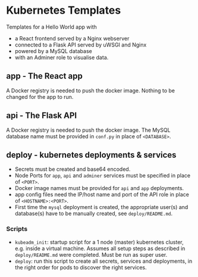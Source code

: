 # Kubernetes Templates

Templates for a Hello World app with
* a React frontend served by a Nginx webserver
* connected to a Flask API served by uWSGI and Nginx
* powered by a MySQL database
* with an Adminer role to visualise data.

## app - The React app
A Docker registry is needed to push the docker image.
Nothing to be changed for the app to run.

## api - The Flask API
A Docker registry is needed to push the docker image.
The MySQL database name must be provided in `conf.py` in place of `<DATABASE>`.

## deploy - kubernetes deployments & services
* Secrets must be created and base64 encoded.
* Node Ports for `app`, `api` and `adminer` services must be specified in place of `<PORT>`.
* Docker image names must be provided for `api` and `app` deployments.
* app config files need the IP/host name and port of the API role in place of `<HOSTNAME>:<PORT>`.
* First time the `mysql` deployment is created, the appropriate user(s) and database(s) have to be manually created, see `deploy/README.md`.

### Scripts
* `kubeadm_init`: startup script for a 1 node (master) kubernetes cluster, e.g. inside a virtual machine. Assumes all setup steps as described in `deploy/README.md` were completed. Must be run as super user.
* `deploy`: run this script to create all secrets, services and deployments, in the right order for pods to discover the right services.
